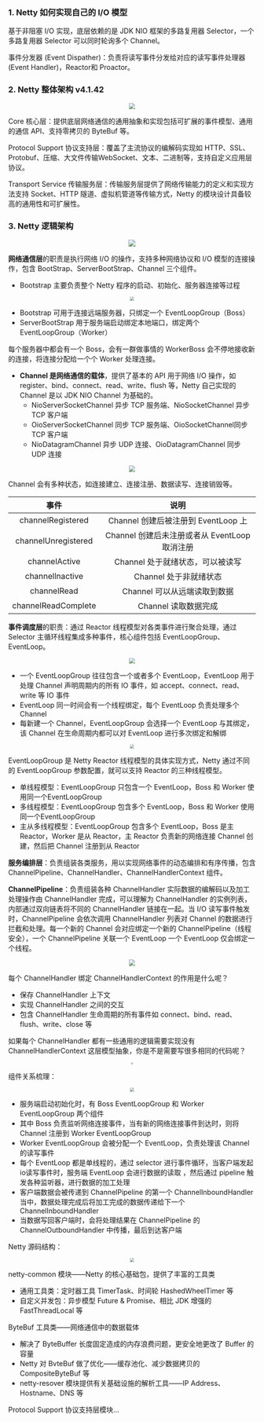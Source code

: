 ### 1. Netty 如何实现自己的 I/O 模型
基于非阻塞 I/O 实现，底层依赖的是 JDK NIO 框架的多路复用器 Selector，一个多路复用器 Selector 可以同时轮询多个 Channel。

事件分发器 (Event Dispather)：负责将读写事件分发给对应的读写事件处理器(Event Handler)，Reactor和 Proactor。

### 2. Netty 整体架构 v4.1.42

<center><img src="netty.png" style="zoom:80%"/></center>

Core 核心层：提供底层网络通信的通用抽象和实现包括可扩展的事件模型、通用的通信 API、支持零拷贝的 ByteBuf 等。

Protocol Support 协议支持层：覆盖了主流协议的编解码实现如 HTTP、SSL、Protobuf、压缩、大文件传输WebSocket、文本、二进制等，支持自定义应用层协议。

Transport Service 传输服务层：传输服务层提供了网络传输能力的定义和实现方法支持 Socket、HTTP 隧道、虚拟机管道等传输方式，Netty 的模块设计具备较高的通用性和可扩展性。

### 3. Netty 逻辑架构

<center><img src="architecture.png" style="zoom:90%"/></center>

**网络通信层**的职责是执行网络 I/O 的操作，支持多种网络协议和 I/O 模型的连接操作，包含 BootStrap、ServerBootStrap、Channel 三个组件。

- Bootstrap 主要负责整个 Netty 程序的启动、初始化、服务器连接等过程

<center><img src="bootstrap.png" style="zoom:50%"/></center>

- Bootstrap 可用于连接远端服务器，只绑定一个 EventLoopGroup（Boss）
- ServerBootStrap 用于服务端启动绑定本地端口，绑定两个 EventLoopGroup（Worker）

每个服务器中都会有一个 Boss，会有一群做事情的 WorkerBoss 会不停地接收新的连接，将连接分配给一个个 Worker 处理连接。

- **Channel 是网络通信的载体**，提供了基本的 API 用于网络 I/O 操作，如 register、bind、connect、read、write、flush 等，Netty 自己实现的 Channel 是以 JDK NIO Channel 为基础的。
  - NioServerSocketChannel 异步 TCP 服务端、NioSocketChannel 异步 TCP 客户端
  - OioServerSocketChannel 同步 TCP 服务端、OioSocketChannel同步 TCP 客户端
  - NioDatagramChannel 异步 UDP 连接、OioDatagramChannel 同步 UDP 连接


<center><img src="channel.png" style="zoom:80%"/></center>

Channel 会有多种状态，如连接建立、连接注册、数据读写、连接销毁等。

|        事件         |                     说明                      |
| :-----------------: | :-------------------------------------------: |
|  channelRegistered  |      Channel 创建后被注册到 EventLoop 上      |
| channelUnregistered | Channel 创建后未注册或者从 EventLoop 取消注册 |
|    channelActive    |       Channel 处于就绪状态，可以被读写        |
|   channellnactive   |            Channel 处于非就绪状态             |
|     channelRead     |         Channel 可以从远端读取到数据          |
| channelReadComplete |             Channel 读取数据完成              |

**事件调度层**的职责：通过 Reactor 线程模型对各类事件进行聚合处理，通过 Selector 主循环线程集成多种事件，核心组件包括 EventLoopGroup、EventLoop。

<center><img src="eventloop.png" style="zoom:70%"/></center>

- 一个 EventLoopGroup 往往包含一个或者多个 EventLoop，EventLoop 用于处理 Channel 声明周期内的所有 IO 事件，如 accept、connect、read、write 等 IO 事件
- EventLoop 同一时间会有一个线程绑定，每个 EventLoop 负责处理多个 Channel
- 每新建一个 Channel，EventLoopGroup 会选择一个 EventLoop 与其绑定，该 Channel 在生命周期内都可以对 EventLoop 进行多次绑定和解绑

<center><img src="eventloopgroup.png" style="zoom:50%"/></center>

EventLoopGroup 是 Netty Reactor 线程模型的具体实现方式，Netty 通过不同的 EventLoopGroup 参数配置，就可以支持 Reactor 的三种线程模型。

- 单线程模型：EventLoopGroup 只包含一个 EventLoop，Boss 和 Worker 使用同一个EventLoopGroup
- 多线程模型：EventLoopGroup 包含多个 EventLoop，Boss 和 Worker 使用同一个EventLoopGroup
- 主从多线程模型：EventLoopGroup 包含多个 EventLoop，Boss 是主 Reactor，Worker 是从 Reactor，主 Reactor 负责新的网络连接 Channel 创建，然后把 Channel 注册到从 Reactor

**服务编排层**：负责组装各类服务，用以实现网络事件的动态编排和有序传播，包含 ChannelPipeline、ChannelHandler、ChannelHandlerContext 组件。

**ChannelPipeline**：负责组装各种 ChannelHandler 实际数据的编解码以及加工处理操作由 ChannelHandler 完成，可以理解为 ChannelHandler 的实例列表，内部通过双向链表将不同的 ChannelHandler 链接在一起。当 I/O 读写事件触发时，ChannelPipeline 会依次调用 ChannelHandler 列表对 Channel 的数据进行拦截和处理。每一个新的 Channel 会对应绑定一个新的 ChannelPipeline（线程安全），一个 ChannelPipeline 关联一个 EventLoop 一个 EventLoop 仅会绑定一个线程。

<center><img src="channelpipeline.png" style="zoom:80%"/></center>

每个 ChannelHandler 绑定 ChannelHandlerContext 的作用是什么呢？

- 保存 ChannelHandler 上下文
- 实现 ChannelHandler 之间的交互
- 包含 ChannelHandler 生命周期的所有事件如 connect、bind、read、flush、write、close 等

如果每个 ChannelHandler 都有一些通用的逻辑需要实现没有 ChannelHandlerContext 这层模型抽象，你是不是需要写很多相同的代码呢？

<center><img src="channelhandlercontext.png" style="zoom:25%"/></center>

组件关系梳理：

<center><img src="components.png" style="zoom:50%"/></center>

- 服务端启动初始化时，有 Boss EventLoopGroup 和 Worker EventLoopGroup 两个组件
- 其中 Boss 负责监听网络连接事件，当有新的网络连接事件到达时，则将 Channel 注册到 Worker EventLoopGroup
- Worker EventLoopGroup 会被分配一个 EventLoop，负责处理该 Channel 的读写事件
- 每个 EventLoop 都是单线程的，通过 selector 进行事件循环，当客户端发起io读写事件时，服务端 EventLoop 会进行数据的读取
  ，然后通过 pipeline 触发各种监听器，进行数据的加工处理
- 客户端数据会被传递到 ChannelPipeline 的第一个 ChannelInboundHandler 当中，数据处理完成后将加工完成的数据传递给下一个 ChannelInboundHandler
- 当数据写回客户端时，会将处理结果在 ChannelPipeline 的 ChannelOutboundHandler 中传播，最后到达客户端

Netty 源码结构：

<center><img src="sourcecode.png" style="zoom:50%"/></center>

netty-common 模块——Netty 的核心基础包，提供了丰富的工具类

- 通用工具类：定时器工具 TimerTask、时间轮 HashedWheelTimer 等
- 自定义并发包：异步模型 Future & Promise、相比 JDK 增强的 FastThreadLocal 等

ByteBuf 工具类——网络通信中的数据载体

- 解决了 ByteBuffer 长度固定造成的内存浪费问题，更安全地更改了 Buffer 的容量
- Netty 对 BvteBuf 做了优化——缓存池化、减少数据拷贝的 CompositeByteBuf 等
- netty-resover 模块提供有关基础设施的解析工具——IP Address、Hostname、DNS 等

Protocol Support 协议支持层模块...
